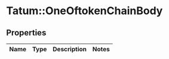 # Tatum::OneOftokenChainBody

## Properties
Name | Type | Description | Notes
------------ | ------------- | ------------- | -------------

